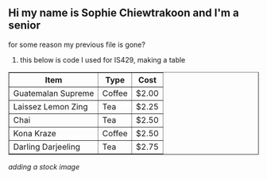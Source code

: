## Hi my name is Sophie Chiewtrakoon and I'm a senior
for some reason my previous file is gone?

1. this below is code I used for IS429, making a table
<table border = 1; width = 66%>
  <tr>
    <th>Item</th>
    <th>Type</th>
    <th>Cost</th>
  </tr>
   <tr>
    <td>Guatemalan Supreme</td>
    <td>Coffee</td>
    <td>$2.00</td>
  </tr>
    <tr>
    <td>Laissez Lemon Zing</td>
    <td>Tea</td>
    <td>$2.25</td>
  </tr>  
  <tr>
    <td>Chai</td>
    <td>Tea</td>
    <td>$2.50</td>
  </tr>
    <tr>
    <td>Kona Kraze</td>
    <td>Coffee</td>
    <td>$2.50</td>
  </tr>
  <tr>
    <td>Darling Darjeeling</td>
    <td>Tea</td>
    <td>$2.75</td>
  </tr>
</table>

*adding a stock image*

<img src='https://images.unsplash.com/photo-1521012012373-6a85bade18da?crop=entropy&cs=srgb&fm=jpg&ixid=M3wzMjM4NDZ8MHwxfHJhbmRvbXx8fHx8fHx8fDE3Mzg5MDc2MTR8&ixlib=rb-4.0.3&q=85' alt=''>
